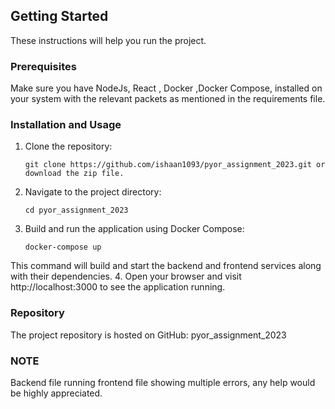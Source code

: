 ## Getting Started

These instructions will help you run the project.

### Prerequisites

Make sure you have NodeJs, React , Docker ,Docker Compose, installed on your system with the relevant packets as mentioned in the requirements file.

### Installation and Usage

1. Clone the repository:
   ```shell
   git clone https://github.com/ishaan1093/pyor_assignment_2023.git or download the zip file.
2. Navigate to the project directory:
    ```shell
    cd pyor_assignment_2023
3. Build and run the application using Docker Compose:
    ```shell
    docker-compose up
This command will build and start the backend and frontend services along with their dependencies.
4. Open your browser and visit http://localhost:3000 to see the application running.

### Repository
The project repository is hosted on GitHub: pyor_assignment_2023

### NOTE
Backend file running frontend file showing multiple errors, any help would be highly appreciated.
